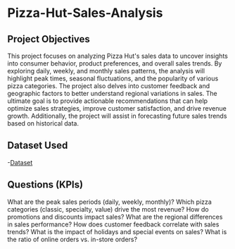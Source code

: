 # Pizza-Hut-Sales-Analysis

## Project Objectives
This project focuses on analyzing Pizza Hut's sales data to uncover insights into consumer behavior, product preferences, and overall sales trends. By exploring daily, weekly, and monthly sales patterns, the analysis will highlight peak times, seasonal fluctuations, and the popularity of various pizza categories. The project also delves into customer feedback and geographic factors to better understand regional variations in sales. The ultimate goal is to provide actionable recommendations that can help optimize sales strategies, improve customer satisfaction, and drive revenue growth. Additionally, the project will assist in forecasting future sales trends based on historical data.

## Dataset Used 
-<a href="https://github.com/sudhagarv555/Pizza-Hut-Sales-Analysis/blob/main/pizza_sales_excel_file.xlsx">Dataset</a>

## Questions (KPIs)

What are the peak sales periods (daily, weekly, monthly)?
Which pizza categories (classic, specialty, value) drive the most revenue?
How do promotions and discounts impact sales?
What are the regional differences in sales performance?
How does customer feedback correlate with sales trends?
What is the impact of holidays and special events on sales?
What is the ratio of online orders vs. in-store orders?
